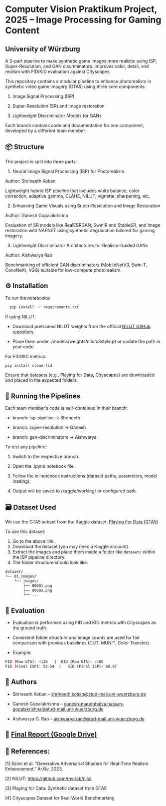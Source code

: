 # Computer Vision Praktikum Project, 2025 – Image Processing for Gaming Content
## University of Würzburg
A 3-part pipeline to make synthetic game images more realistic using ISP, Super-Resolution, and GAN discriminators. Improves color, detail, and realism with FID/KID evaluation against Cityscapes.

This repository contains a modular pipeline to enhance photorealism in synthetic video game imagery (GTA5) using three core components:

1. Image Signal Processing (ISP)

2. Super-Resolution (SR) and Image restoration

3. Lightweight Discriminator Models for GANs

Each branch contains code and documentation for one component, developed by a different team member.

## 📦 Structure
The project is split into three parts:

1. Neural Image Signal Processing (ISP) for Photorealism

Author: Shrineeth Kotian

Lightweight hybrid ISP pipeline that includes white balance, color correction, adaptive gamma, CLAHE, NILUT, vignette, sharpening, etc.

2. Enhancing Game Visuals using Super-Resolution and Image Restoration

Author: Ganesh Gopalakrishna 

Evaluation of SR models like RealESRGAN, SwinIR and StableSR, and Image restoration with NAFNET using synthetic degradation tailored for gaming imagery.

3. Lightweight Discriminator Architectures for Realism-Guided GANs

Author: Aishwarya Rao 

Benchmarking of efficient GAN discriminators (MobileNetV3, Swin-T, ConvNeXt, VGG) suitable for low-compute photorealism.

## ⚙ Installation

To run the notebooks:


```bash
  pip install -r requirements.txt
```

If using NILUT:

- Download pretrained NILUT weights from the official [NILUT GitHub repository](https://github.com/mv-lab/nilut)

- Place them under ./models/weights/nilutx3style.pt or update the path in your code

For FID/KID metrics:
```bash
pip install clean-fid
```

Ensure that datasets (e.g., Playing for Data, Cityscapes) are downloaded and placed in the expected folders.

## 🚀 Running the Pipelines

Each team member’s code is self-contained in their branch:

- branch: isp-pipeline → Shrineeth

- branch: super-resolution → Ganesh

- branch: gan-discriminators → Aishwarya

To test any pipeline:

1. Switch to the respective branch.

2. Open the .ipynb notebook file.

3. Follow the in-notebook instructions (dataset paths, parameters, model loading).

4. Output will be saved to /kaggle/working/ or configured path.

## 🗃 Dataset Used

We use the GTA5 subset from the Kaggle dataset: [Playing For Data (GTA5)](https://www.kaggle.com/datasets/aishwaryagrao/playing-for-data)

To use this dataset:

1. Go to the above link.
2. Download the dataset (you may need a Kaggle account).
3. Extract the images and place them inside a folder like `dataset/` within the ISP pipeline directory.
4. The folder structure should look like:
```bash
dataset/
└── 01_images/
    └── images/
        ├── 00001.png
        ├── 00002.png
        └── ...
```

## 🧪 Evaluation

- Evaluation is performed using FID and KID metrics with Cityscapes as the ground truth.

- Consistent folder structure and image counts are used for fair comparison with previous baselines (CUT, MUNIT, Color Transfer).

- Example:

```bash
FID (Raw GTA): ~120   |  KID (Raw GTA): >100
FID (Final ISP): 53.54  |   KID (Final ISP): 60.97
```

## 👥 Authors

- Shrineeth Kotian – shrineeth.kotian@stud-mail.uni-wuerzburg.de

- Ganesh Gopalakrishna – ganesh-maudghalya.hassan-gopalakrishna@stud-mail.uni-wuerzburg.de

- Aishwarya G. Rao – aishwarya.rao@stud-mail.uni-wuerzburg.de

## 📃 [Final Report (Google Drive)](https://drive.google.com/file/d/1TEPzNhwM1OxkG3kbKZwBEA2nVXaVkgjZ/view?usp=sharing)

## 📄 References:

[1] Salmi et al. “Generative Adversarial Shaders for Real-Time Realism Enhancement.” ArXiv, 2023.

[2] NILUT: https://github.com/mv-lab/nilut

[3] Playing for Data: Synthetic dataset from GTA5

[4] Cityscapes Dataset for Real-World Benchmarking
